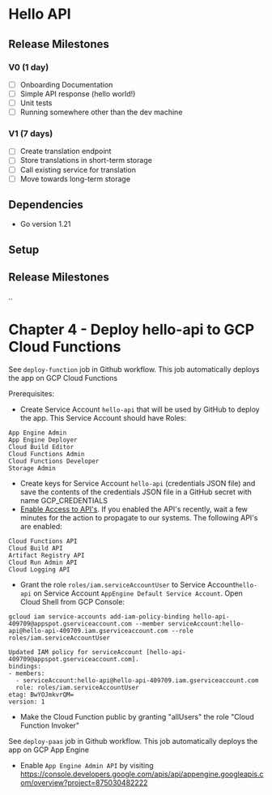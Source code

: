 # Hello API
 
## Release Milestones
 
### V0 (1 day)
- [ ] Onboarding Documentation
- [ ] Simple API response (hello world!)
- [ ] Unit tests
- [ ] Running somewhere other than the dev machine
 
### V1 (7 days)
- [ ] Create translation endpoint
- [ ] Store translations in short-term storage
- [ ] Call existing service for translation
- [ ] Move towards long-term storage

## Dependencies
 
- Go version 1.21
 
## Setup
 
## Release Milestones
..

# Chapter 4 - Deploy hello-api to GCP Cloud Functions

See `deploy-function` job in Github workflow. This job automatically deploys the app on GCP Cloud Functions

Prerequisites:
- Create Service Account `hello-api` that will be used by GitHub to deploy the app. This Service Account should have Roles:
```
App Engine Admin
App Engine Deployer
Cloud Build Editor
Cloud Functions Admin
Cloud Functions Developer
Storage Admin
```
- Create keys for Service Account `hello-api` (credentials JSON file) and save the contents of the credentials JSON file in a GitHub secret with name GCP_CREDENTIALS
- [Enable Access to API's](https://console.cloud.google.com/flows/enableapi?apiid=cloudfunctions,cloudbuild.googleapis.com,artifactregistry.googleapis.com,run.googleapis.com,logging.googleapis.com&redirect=https://cloud.google.com/functions/docs/create-deploy-gcloud&_ga=2.126917573.955066507.1704387230-1676995943.1703927418). If you enabled the API's recently, wait a few minutes for the action to propagate to our systems. The following API's are enabled:
```
Cloud Functions API
Cloud Build API
Artifact Registry API
Cloud Run Admin API
Cloud Logging API
```
- Grant the role `roles/iam.serviceAccountUser` to Service Account`hello-api` on Service Account `AppEngine Default Service Account`. Open Cloud Shell from GCP Console:
```
gcloud iam service-accounts add-iam-policy-binding hello-api-409709@appspot.gserviceaccount.com --member serviceAccount:hello-api@hello-api-409709.iam.gserviceaccount.com --role roles/iam.serviceAccountUser

Updated IAM policy for serviceAccount [hello-api-409709@appspot.gserviceaccount.com].
bindings:
- members:
  - serviceAccount:hello-api@hello-api-409709.iam.gserviceaccount.com
  role: roles/iam.serviceAccountUser
etag: BwYOJmkvrQM=
version: 1
``` 
- Make the Cloud Function public by granting "allUsers" the role "Cloud Function Invoker"

See `deploy-paas` job in Github workflow. This job automatically deploys the app on GCP App Engine

- Enable `App Engine Admin API` by visiting https://console.developers.google.com/apis/api/appengine.googleapis.com/overview?project=875030482222
